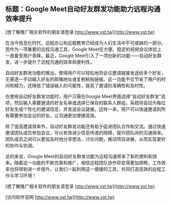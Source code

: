 ## **标题：Google Meet自动好友群发功能助力远程沟通效率提升**

[想了解推广相关软件的朋友请登录 http://www.vst.tw](http://www.vst.tw)

在当今信息化时代，远程办公和远程教育已经成为人们生活中不可或缺的一部分。而作为一项重要的远程沟通工具，Google Meet在方便、稳定的视频会议体验上一直备受用户青睐。最近，Google Meet引入了一项创新的功能——自动好友群发，进一步提升了远程沟通的效率和便利性。

自动好友群发功能的推出，使得用户可以轻松地将会议邀请链接发送给多个好友，无需逐一手动输入好友的邮箱地址或复制粘贴链接。这一功能不仅节省了用户的时间和精力，还降低了错误输入的可能性，提高了邀请的准确性和及时性。

在使用自动好友群发功能时，用户只需在Google Meet界面选择“自动好友群发”选项，然后输入需要邀请的好友名单或选择已保存的联系人群组，系统将自动为每位好友生成个性化的邀请信息，并发送会议链接。这样一来，用户可以快速邀请到所有需要参加会议的好友，让沟通更加便捷高效。

除了提高邀请效率外，自动好友群发功能还有助于促进团队合作和交流。通过快速邀请团队成员参加会议，可以有效减少信息传递的阻碍，提升团队间的沟通效率。团队成员之间可以更加及时地分享想法、讨论问题，推动项目进展，从而实现更好的协作与协调。

总的来说，Google Meet的自动好友群发功能为远程沟通带来了新的便利和效率。随着这一功能的不断完善和推广，相信远程团队协作将变得更加顺畅，工作效率也将得到进一步提升。让我们一起利用这一便捷的工具，共同打造高效的远程工作与学习环境！

[想了解推广相关软件的朋友请登录 http://www.vst.tw](http://www.vst.tw)


[访问软件官网 http://www.vst.tw](http://www.vst.tw)

